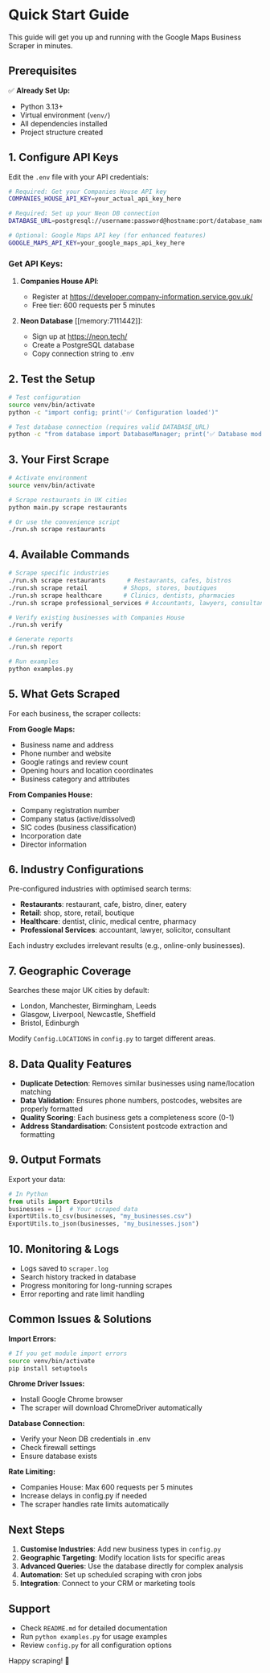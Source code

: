 # Quick Start Guide

This guide will get you up and running with the Google Maps Business Scraper in minutes.

## Prerequisites

✅ **Already Set Up:**
- Python 3.13+ 
- Virtual environment (`venv/`)
- All dependencies installed
- Project structure created

## 1. Configure API Keys

Edit the `.env` file with your API credentials:

```bash
# Required: Get your Companies House API key
COMPANIES_HOUSE_API_KEY=your_actual_api_key_here

# Required: Set up your Neon DB connection
DATABASE_URL=postgresql://username:password@hostname:port/database_name

# Optional: Google Maps API key (for enhanced features)
GOOGLE_MAPS_API_KEY=your_google_maps_api_key_here
```

### Get API Keys:

1. **Companies House API**: 
   - Register at https://developer.company-information.service.gov.uk/
   - Free tier: 600 requests per 5 minutes

2. **Neon Database** [[memory:7111442]]:
   - Sign up at https://neon.tech/
   - Create a PostgreSQL database
   - Copy connection string to .env

## 2. Test the Setup

```bash
# Test configuration
source venv/bin/activate
python -c "import config; print('✅ Configuration loaded')"

# Test database connection (requires valid DATABASE_URL)
python -c "from database import DatabaseManager; print('✅ Database module ready')"
```

## 3. Your First Scrape

```bash
# Activate environment
source venv/bin/activate

# Scrape restaurants in UK cities
python main.py scrape restaurants

# Or use the convenience script
./run.sh scrape restaurants
```

## 4. Available Commands

```bash
# Scrape specific industries
./run.sh scrape restaurants      # Restaurants, cafes, bistros
./run.sh scrape retail          # Shops, stores, boutiques  
./run.sh scrape healthcare      # Clinics, dentists, pharmacies
./run.sh scrape professional_services # Accountants, lawyers, consultants

# Verify existing businesses with Companies House
./run.sh verify

# Generate reports
./run.sh report

# Run examples
python examples.py
```

## 5. What Gets Scraped

For each business, the scraper collects:

**From Google Maps:**
- Business name and address
- Phone number and website
- Google ratings and review count
- Opening hours and location coordinates
- Business category and attributes

**From Companies House:**
- Company registration number
- Company status (active/dissolved)
- SIC codes (business classification)
- Incorporation date
- Director information

## 6. Industry Configurations

Pre-configured industries with optimised search terms:

- **Restaurants**: restaurant, cafe, bistro, diner, eatery
- **Retail**: shop, store, retail, boutique  
- **Healthcare**: dentist, clinic, medical centre, pharmacy
- **Professional Services**: accountant, lawyer, solicitor, consultant

Each industry excludes irrelevant results (e.g., online-only businesses).

## 7. Geographic Coverage

Searches these major UK cities by default:
- London, Manchester, Birmingham, Leeds
- Glasgow, Liverpool, Newcastle, Sheffield
- Bristol, Edinburgh

Modify `Config.LOCATIONS` in `config.py` to target different areas.

## 8. Data Quality Features

- **Duplicate Detection**: Removes similar businesses using name/location matching
- **Data Validation**: Ensures phone numbers, postcodes, websites are properly formatted
- **Quality Scoring**: Each business gets a completeness score (0-1)
- **Address Standardisation**: Consistent postcode extraction and formatting

## 9. Output Formats

Export your data:

```python
# In Python
from utils import ExportUtils
businesses = []  # Your scraped data
ExportUtils.to_csv(businesses, "my_businesses.csv")
ExportUtils.to_json(businesses, "my_businesses.json")
```

## 10. Monitoring & Logs

- Logs saved to `scraper.log`
- Search history tracked in database
- Progress monitoring for long-running scrapes
- Error reporting and rate limit handling

## Common Issues & Solutions

**Import Errors:**
```bash
# If you get module import errors
source venv/bin/activate
pip install setuptools
```

**Chrome Driver Issues:**
- Install Google Chrome browser
- The scraper will download ChromeDriver automatically

**Database Connection:**
- Verify your Neon DB credentials in .env
- Check firewall settings
- Ensure database exists

**Rate Limiting:**
- Companies House: Max 600 requests per 5 minutes
- Increase delays in config.py if needed
- The scraper handles rate limits automatically

## Next Steps

1. **Customise Industries**: Add new business types in `config.py`
2. **Geographic Targeting**: Modify location lists for specific areas
3. **Advanced Queries**: Use the database directly for complex analysis
4. **Automation**: Set up scheduled scraping with cron jobs
5. **Integration**: Connect to your CRM or marketing tools

## Support

- Check `README.md` for detailed documentation
- Run `python examples.py` for usage examples
- Review `config.py` for all configuration options

Happy scraping! 🚀
